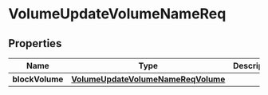 # VolumeUpdateVolumeNameReq

## Properties
Name | Type | Description | Notes
------------ | ------------- | ------------- | -------------
**blockVolume** | [**VolumeUpdateVolumeNameReqVolume**](VolumeUpdateVolumeNameReqVolume.md) |  | 
